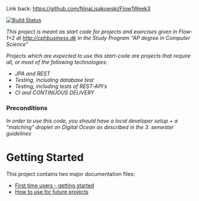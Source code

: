 Link back: https://github.com/NinaLisakowski/Flow1Week3

[![Build Status](https://travis-ci.org/NinaLisakowski/rest-jpa-devops-startcode.svg?branch=master)](https://travis-ci.org/NinaLisakowski/rest-jpa-devops-startcode)

*This project is meant as start code for projects and exercises given in Flow-1+2 at http://cphbusiness.dk in the Study Program "AP degree in Computer Science"*

*Projects which are expected to use this start-code are projects that require all, or most of the following technologies:*
 - *JPA and REST*
- *Testing, including database test*
- *Testing, including tests of REST-API's*
- *CI and CONTINUOUS DELIVERY*

### Preconditions
*In order to use this code, you should have a local developer setup + a "matching" droplet on Digital Ocean as described in the 3. semester guidelines* 
# Getting Started

This project contains two major documentation files: 
 - [First time users - getting started](README_proof_of_concept.md)
 - [How to use for future projects](README_how_to_use.md)
